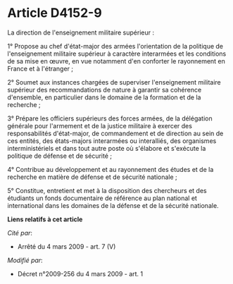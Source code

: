 # Article D4152-9

La direction de l'enseignement militaire supérieur :

1° Propose au chef d'état-major des armées l'orientation de la politique de l'enseignement militaire supérieur à caractère
interarmées et les conditions de sa mise en œuvre, en vue notamment d'en conforter le rayonnement en France et à l'étranger ;

2° Soumet aux instances chargées de superviser l'enseignement militaire supérieur des recommandations de nature à garantir sa
cohérence d'ensemble, en particulier dans le domaine de la formation et de la recherche ;

3° Prépare les officiers supérieurs des forces armées, de la délégation générale pour l'armement et de la justice militaire à
exercer des responsabilités d'état-major, de commandement et de direction au sein de ces entités, des états-majors
interarmées ou interalliés, des organismes interministériels et dans tout autre poste où s'élabore et s'exécute la politique
de défense et de sécurité ;

4° Contribue au développement et au rayonnement des études et de la recherche en matière de défense et de sécurité
nationale ;

5° Constitue, entretient et met à la disposition des chercheurs et des étudiants un fonds documentaire de référence au plan
national et international dans les domaines de la défense et de la sécurité nationale.

**Liens relatifs à cet article**

_Cité par_:

  - Arrêté du 4 mars 2009 - art. 7 (V)

_Modifié par_:

  - Décret n°2009-256 du 4 mars 2009 - art. 1
